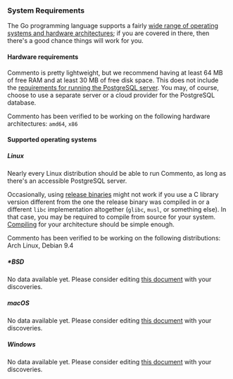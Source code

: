### System Requirements

The Go programming language supports a fairly [wide range of operating systems and hardware architectures](https://golang.org/doc/install#requirements); if you are covered in there, then there's a good chance things will work for you.

#### Hardware requirements

Commento is pretty lightweight, but we recommend having at least 64 MB of free RAM and at least 30 MB of free disk space. This does not include the [requirements for running the PostgreSQL server](http://documentation.commvault.com/commvault/v11/article?p=3066.htm). You may, of course, choose to use a separate server or a cloud provider for the PostgreSQL database.

Commento has been verified to be working on the following hardware architectures: `amd64`, `x86`

#### Supported operating systems

##### Linux

Nearly every Linux distribution should be able to run Commento, as long as there's an accessible PostgreSQL server.

Occasionally, using [release binaries](/installation/self-hosting/on-your-server/release-binaries.md) might not work if you use a C library version different from the one the release binary was compiled in or a different `libc` implementation altogether (`glibc`, `musl`, or something else). In that case, you may be required to compile from source for your system. [Compiling](/installation/self-hosting/on-your-server/compiling-source.md) for your architecture should be simple enough.

Commento has been verified to be working on the following distributions: Arch Linux, Debian 9.4

##### *BSD

No data available yet. Please consider editing [this document](https://gitlab.com/commento/docs) with your discoveries.

##### macOS

No data available yet. Please consider editing [this document](https://gitlab.com/commento/docs) with your discoveries.

##### Windows

No data available yet. Please consider editing [this document](https://gitlab.com/commento/docs) with your discoveries.
